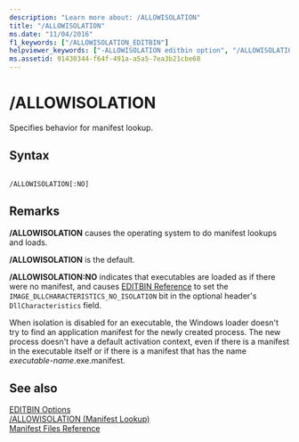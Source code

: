 ```yaml
---
description: "Learn more about: /ALLOWISOLATION"
title: "/ALLOWISOLATION"
ms.date: "11/04/2016"
f1_keywords: ["/ALLOWISOLATION_EDITBIN"]
helpviewer_keywords: ["-ALLOWISOLATION editbin option", "/ALLOWISOLATION editbin option", "ALLOWISOLATION editbin option"]
ms.assetid: 91430344-f64f-491a-a5a5-7ea3b21cbe68
---
```

# /ALLOWISOLATION

Specifies behavior for manifest lookup.

## Syntax

```

/ALLOWISOLATION[:NO]
```

## Remarks

**/ALLOWISOLATION** causes the operating system to do manifest lookups and loads.

**/ALLOWISOLATION** is the default.

**/ALLOWISOLATION:NO** indicates that executables are loaded as if there were no manifest, and causes [EDITBIN Reference](editbin-reference.md) to set the `IMAGE_DLLCHARACTERISTICS_NO_ISOLATION` bit in the optional header's `DllCharacteristics` field.

When isolation is disabled for an executable, the Windows loader doesn't try to find an application manifest for the newly created process. The new process doesn't have a default activation context, even if there is a manifest in the executable itself or if there is a manifest that has the name *executable-name*.exe.manifest.

## See also

[EDITBIN Options](editbin-options.md)<br/>
[/ALLOWISOLATION (Manifest Lookup)](allowisolation-manifest-lookup.md)<br/>
[Manifest Files Reference](/windows/win32/SbsCs/manifest-files-reference)

